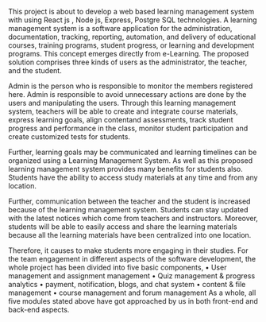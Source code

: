 This project is about to develop a web based learning management system with using React js , Node js, Express,  Postgre SQL technologies.
A learning management system is a software application for the administration, documentation, tracking, reporting, automation, and delivery of educational courses, training programs, student progress, or learning and development programs. This concept emerges directly from e-Learning. 
The proposed solution comprises three kinds of users as the administrator, the teacher, and the student.

Admin is the person who is responsible to monitor the members registered here. Admin is responsible to avoid unnecessary actions are done by the users and
manipulating the users. Through this learning management system, teachers will be able to create and integrate course materials, express learning goals, align contentand assessments, track student progress and performance in the class, monitor student participation and create customized tests for students. 

Further, learning goals may be communicated and learning timelines can be organized using a Learning Management System.
As well as this proposed learning management system provides many benefits for students also. 
Students have the ability to access study materials at any time and from any location.

Further, communication between the teacher and the student is increased because of the learning management system.
Students can stay updated with the latest notices which come from teachers and instructors. 
Moreover, students will be able to easily access and share the learning materials because all the learning materials have been centralized into one location. 

Therefore, it causes to make students more engaging in their studies. For the team engagement in different aspects of the software development, 
the whole project has been divided into five basic components,
•	User management and assignment management
•	Quiz management & progress analytics
•	payment, notification, blogs, and chat system 
•	content & file management 
•	course management and forum management
As a whole, all five modules stated above have got approached by us in both front-end and back-end aspects.
